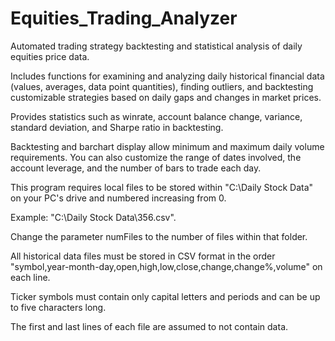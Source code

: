 # Equities_Trading_Analyzer
Automated trading strategy backtesting and statistical analysis of daily equities price data.

Includes functions for examining and analyzing daily historical financial data (values, averages, data point quantities), finding outliers, and backtesting customizable strategies based on daily gaps and changes in market prices.

Provides statistics such as winrate, account balance change, variance, standard deviation, and Sharpe ratio in backtesting.

Backtesting and barchart display allow minimum and maximum daily volume requirements. You can also customize the range of dates involved, the account leverage, and the number of bars to trade each day.

This program requires local files to be stored within "C:\Daily Stock Data\" on your PC's drive and numbered increasing from 0.

Example: "C:\Daily Stock Data\356.csv".

Change the parameter numFiles to the number of files within that folder.

All historical data files must be stored in CSV format in the order "symbol,year-month-day,open,high,low,close,change,change%,volume" on each line.

Ticker symbols must contain only capital letters and periods and can be up to five characters long.

The first and last lines of each file are assumed to not contain data.
